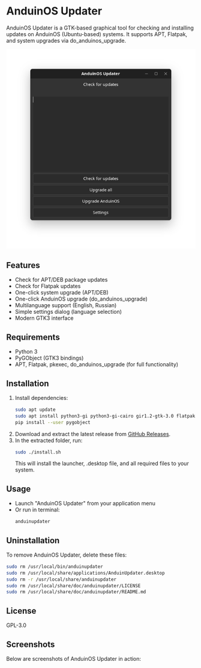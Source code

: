 # AnduinOS Updater

AnduinOS Updater is a GTK-based graphical tool for checking and installing updates on AnduinOS (Ubuntu-based) systems. It supports APT, Flatpak, and system upgrades via do_anduinos_upgrade.

![Main Window](screenshots/main_window.png)

## Features
- Check for APT/DEB package updates
- Check for Flatpak updates
- One-click system upgrade (APT/DEB)
- One-click AnduinOS upgrade (do_anduinos_upgrade)
- Multilanguage support (English, Russian)
- Simple settings dialog (language selection)
- Modern GTK3 interface

## Requirements
- Python 3
- PyGObject (GTK3 bindings)
- APT, Flatpak, pkexec, do_anduinos_upgrade (for full functionality)

## Installation
1. Install dependencies:
   ```sh
   sudo apt update
   sudo apt install python3-gi python3-gi-cairo gir1.2-gtk-3.0 flatpak
   pip install --user pygobject
   ```
2. Download and extract the latest release from [GitHub Releases](https://github.com/Domanffe/AnduinUpdater/releases).
3. In the extracted folder, run:
   ```sh
   sudo ./install.sh
   ```
   This will install the launcher, .desktop file, and all required files to your system.

## Usage
- Launch "AnduinOS Updater" from your application menu
- Or run in terminal:
  ```sh
  anduinupdater
  ```

## Uninstallation
To remove AnduinOS Updater, delete these files:
```sh
sudo rm /usr/local/bin/anduinupdater
sudo rm /usr/local/share/applications/AnduinUpdater.desktop
sudo rm -r /usr/local/share/anduinupdater
sudo rm /usr/local/share/doc/anduinupdater/LICENSE
sudo rm /usr/local/share/doc/anduinupdater/README.md
```

## License
GPL-3.0

## Screenshots

Below are screenshots of AnduinOS Updater in action:
